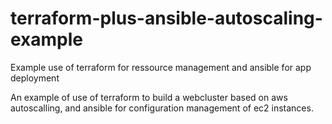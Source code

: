 # terraform-plus-ansible-autoscaling-example
Example use of terraform for ressource management and ansible for app deployment

An example of use of terraform to build a webcluster based on aws autoscalling, and ansible for configuration management of ec2 instances.

